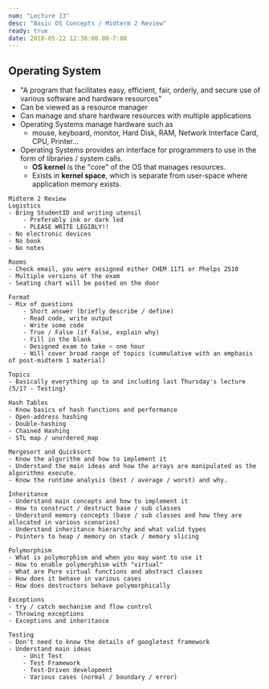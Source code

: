 ```yaml
---
num: "Lecture 13"
desc: "Basic OS Concepts / Midterm 2 Review"
ready: true
date: 2018-05-22 12:30:00.00-7:00
---
```


## Operating System
* "A program that facilitates easy, efficient, fair, orderly, and secure use of various software and hardware resources"
* Can be viewed as a resource manager
* Can manage and share hardware resources with multiple applications
* Operating Systems manage hardware such as
	* mouse, keyboard, monitor, Hard Disk, RAM, Network Interface Card, CPU, Printer...
* Operating Systems provides an interface for programmers to use in the form of libraries / system calls.
	* <b>OS kernel</b> is the "core" of the OS that manages resources.
	* Exists in <b>kernel space</b>, which is separate from user-space where application memory exists.

```
Midterm 2 Review
Logistics
- Bring StudentID and writing utensil
	- Preferably ink or dark led
	- PLEASE WRITE LEGIBLY!!
- No electronic devices
- No book
- No notes

Rooms
- Check email, you were assigned either CHEM 1171 or Phelps 2510
- Multiple versions of the exam
- Seating chart will be posted on the door

Format
- Mix of questions
	- Short answer (briefly describe / define)
	- Read code, write output
	- Write some code
	- True / False (if False, explain why)
	- Fill in the blank
	- Designed exam to take ~ one hour
	- Will cover broad range of topics (cummulative with an emphasis of post-midterm 1 material)

Topics
- Basically everything up to and including last Thursday's lecture (5/17 - Testing)

Hash Tables
- Know basics of hash functions and performance
- Open-address hashing
- Double-hashing
- Chained Hashing
- STL map / unordered_map

Mergesort and Quicksort
- Know the algorithm and how to implement it
- Understand the main ideas and how the arrays are manipulated as the algorithms execute.
- Know the runtime analysis (best / average / worst) and why.

Inheritance
- Understand main concepts and how to implement it
- How to construct / destruct base / sub classes
- Understand memory concepts (base / sub classes and how they are allocated in various scenarios)
- Understand inheritance hierarchy and what valid types
- Pointers to heap / memory on stack / memory slicing

Polymorphism
- What is polymorphism and when you may want to use it
- How to enable polymorphism with "virtual"
- What are Pure virtual functions and abstract classes
- How does it behave in various cases
- How does destructors behave polymorphically

Exceptions
- try / catch mechanism and flow control
- Throwing exceptions
- Exceptions and inheritance

Testing
- Don't need to know the details of googletest framework
- Understand main ideas
	- Unit Test
	- Test Framework
	- Test-Driven development
	- Various cases (normal / boundary / error)
```